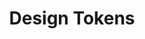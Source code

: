 ---
layout: overview.njk
tags: level3
system: lyne
list: designtokens
key: basics-lyne_en
title: Design Tokens
parent: lyne_en
order: 30

---